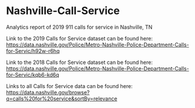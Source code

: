 # Nashville-Call-Service
Analytics report of 2019 911 calls for service in Nashville, TN

Link to the 2019 Calls for Service dataset can be found here: https://data.nashville.gov/Police/Metro-Nashville-Police-Department-Calls-for-Servic/h92w-r6hq

Link to the 2018 Calls for Service dataset can be found here: https://data.nashville.gov/Police/Metro-Nashville-Police-Department-Calls-for-Servic/kqb6-kd6q

Links to all Calls for Service data can be found here: https://data.nashville.gov/browse?q=calls%20for%20service&sortBy=relevance
